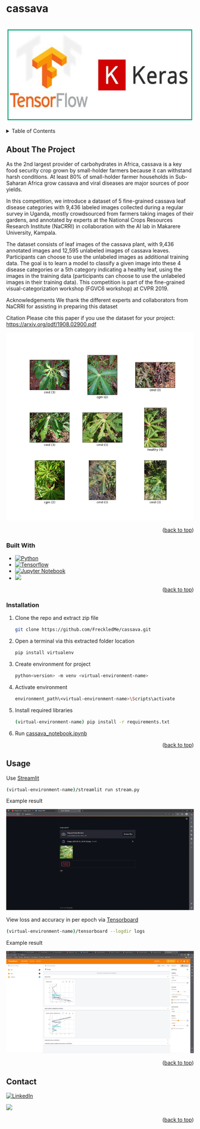 # cassava
 
<a name="readme-top"></a>




<!-- PROJECT LOGO -->
<br />
<div align="center">
  <a href="https://github.com/FreckledMe/cassava">
    <img src="images/logo.png" alt="Logo" width="700" height="250">
  </a>



  <p align="center">

  </p>
</div>



<!-- TABLE OF CONTENTS -->
<details>
  <summary>Table of Contents</summary>
  <ol>
    <li>
      <a href="#about-the-project">About The Project</a>
      <ul>
        <li><a href="#built-with">Built With</a></li>
      </ul>
      <ul>
        <li><a href="#installation">Installation</a></li>
      </ul>
    </li>
    <li><a href="#contact">Contact</a></li>
  </ol>
</details>



<!-- ABOUT THE PROJECT -->
## About The Project



As the 2nd largest provider of carbohydrates in Africa, cassava is a key food security crop grown by small-holder farmers because it can withstand harsh conditions. At least 80% of small-holder farmer households in Sub-Saharan Africa grow cassava and viral diseases are major sources of poor yields.

In this competition, we introduce a dataset of 5 fine-grained cassava leaf disease categories with 9,436 labeled images collected during a regular survey in Uganda, mostly crowdsourced from farmers taking images of their gardens, and annotated by experts at the National Crops Resources Research Institute (NaCRRI) in collaboration with the AI lab in Makarere University, Kampala.

The dataset consists of leaf images of the cassava plant, with 9,436 annotated images and 12,595 unlabeled images of cassava leaves. Participants can choose to use the unlabeled images as additional training data. The goal is to learn a model to classify a given image into these 4 disease categories or a 5th category indicating a healthy leaf, using the images in the training data (participants can choose to use the unlabeled images in their training data). This competition is part of the fine-grained visual-categorization workshop (FGVC6 workshop) at CVPR 2019.

Acknowledgements
We thank the different experts and collaborators from NaCRRI for assisting in preparing this dataset

Citation
Please cite this paper if you use the dataset for your project: https://arxiv.org/pdf/1908.02900.pdf

![Product Name Screen Shot][product-screenshot]

<p align="right">(<a href="#readme-top">back to top</a>)</p>



### Built With

* [![Python][Python]][Python-url]
* [![Tensorflow][Tensorflow]][T-url]
* [![Jupyter Notebook][Jupyter]][J-url]
* <a href="https://streamlit.io/"> <img src="https://streamlit.io/images/brand/streamlit-logo-secondary-colormark-lighttext.png" width="100" heigth="50"></a>
<p align="right">(<a href="#readme-top">back to top</a>)</p>
 




### Installation


1. Clone the repo and extract zip file
   ```sh
   git clone https://github.com/FreckledMe/cassava.git
   ```
2. Open a terminal via this extracted folder location
   ```sh
   pip install virtualenv
   ```
3. Create environment for project
   ```sh
   python<version> -m venv <virtual-environment-name>
   ```
4. Activate environment
   ```sh
   environment_path\<virtual-environment-name>\Scripts\activate
   ```
5. Install required libraries
   ```sh
   (virtual-environment-name) pip install -r requirements.txt
   ```
6. Run [cassava_notebook.ipynb ](https://github.com/FreckledMe/rock_paper_scissors/blob/main/cassava_notebook.ipynb)

<p align="right">(<a href="#readme-top">back to top</a>)</p>



<!-- USAGE EXAMPLES -->
## Usage
   Use [Streamlit](https://github.com/streamlit/streamlit)
   ```sh 
   (virtual-environment-name)/streamlit run stream.py
   ```
Example result

<img src="screen/stream.png">

   View loss and accuracy in per epoch via [Tensorboard](https://github.com/tensorflow/tensorboard)
   ```sh
   (virtual-environment-name)/tensorboard --logdir logs
   ```
Example result

<img src="screen/tensorboard.jpg">


<p align="right">(<a href="#readme-top">back to top</a>)</p>

## Contact

[![LinkedIn][linkedin-shield]][linkedin-url]

<a href="mailto:justfrozenak@gmail.com"> <img src="https://mailmeteor.com/logos/assets/PNG/Gmail_Logo_256px.png" width="90" heigth="30"></a>

<p align="right">(<a href="#readme-top">back to top</a>)</p>


<!-- MARKDOWN LINKS & IMAGES -->

[linkedin-shield]: https://img.shields.io/badge/-LinkedIn-black.svg?style=for-the-badge&logo=linkedin&colorB=555
[linkedin-url]: https://www.linkedin.com/in/kamoliddin-jabbarov-599b56201/
[product-screenshot]: images/img.png

[Python]: https://staging.python.org/static/community_logos/python-powered-w-70x28.png
[Python-url]: https://python.org/
[Tensorflow]:  https://img.shields.io/badge/TensorFlow-FF6F00?style=for-the-badge&logo=tensorflow&logoColor=white
[T-url]: https://www.tensorflow.org/
[Jupyter]: https://img.shields.io/badge/jupyter-%23FA0F00.svg?style=for-the-badge&logo=jupyter&logoColor=white
[J-url]: https://jupyter.org/